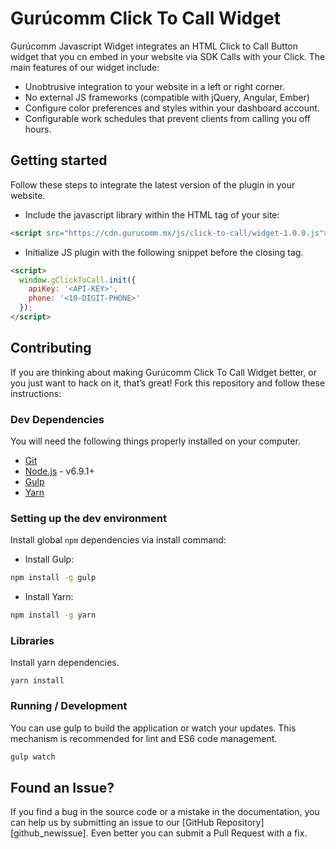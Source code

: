 # Gurúcomm Click To Call Widget

Gurúcomm Javascript Widget integrates an HTML Click to Call Button widget that you cn embed in your website via SDK Calls with your Click. The main features of our widget include:

- Unobtrusive integration to your website in a left or right corner.
- No external JS frameworks (compatible with jQuery, Angular, Ember)
- Configure color preferences and styles within your dashboard account.
- Configurable work schedules that prevent clients from calling you off hours.

## Getting started

Follow these steps to integrate the latest version of the plugin in your website.

- Include the javascript library within the **<HEAD>** HTML tag of your site:

```HTML
<script src="https://cdn.gurucomm.mx/js/click-to-call/widget-1.0.0.js"></script>
```

- Initialize JS plugin with the following snippet before the closing *</BODY>* tag.

```HTML
<script>
  window.gClickToCall.init({
    apiKey: '<API-KEY>',
    phone: '<10-DIGIT-PHONE>'
  });
</script>
```

## Contributing

If you are thinking about making Gurúcomm Click To Call Widget better, or you just want to hack on it, that’s great! Fork this repository and follow these instructions:


### Dev Dependencies

You will need the following things properly installed on your computer.

* [Git](http://git-scm.com/)
* [Node.js](https://nodejs.org/en/) - v6.9.1+
* [Gulp](https://gulpjs.com/)
* [Yarn](https://yarnpkg.com/en/)

### Setting up the dev environment

Install global `npm` dependencies via install command:

- Install Gulp:

```bash
npm install -g gulp
```

- Install Yarn:

```bash
npm install -g yarn
```

### Libraries

Install yarn dependencies.

```
yarn install
```

### Running / Development

You can use gulp to build the application or watch your updates. This mechanism is recommended for lint and ES6 code management.

```bash
gulp watch
```

## Found an Issue?
If you find a bug in the source code or a mistake in the documentation, you can help us by
submitting an issue to our [GitHub Repository][github_newissue]. Even better you can submit a Pull Request
with a fix.
